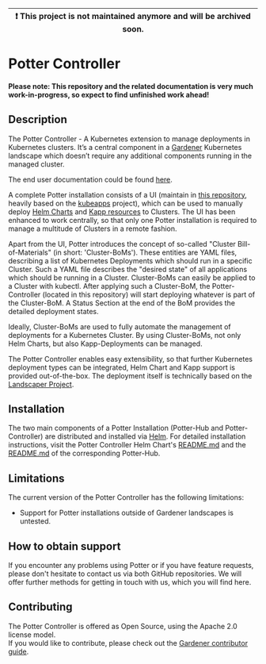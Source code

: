 | :exclamation: This project is not maintained anymore and will be archived soon. |
|---------------------------------------------------------------------------------|

# Potter Controller
#### Please note: This repository and the related documentation is very much work-in-progress, so expect to find unfinished work ahead!

## Description
The Potter Controller - A Kubernetes extension to manage deployments in Kubernetes clusters. It’s a central component in a [Gardener](https://github.com/gardener/gardener) Kubernetes landscape which doesn’t require any additional components running in the managed cluster.

The end user documentation could be found [here](https://gardener.github.io/potter-docs/controller-docs/home/).

A complete Potter installation consists of a UI (maintain in [this repository](https://github.com/gardener/potter-hub), heavily based on the [kubeapps](https://github.com/kubeapps/kubeapps) project), which can be used to manually deploy [Helm Charts](https://github.com/helm/helm) and [Kapp resources](https://github.com/vmware-tanzu/carvel-kapp/blob/develop/README.md) to Clusters. The UI has been enhanced to work centrally, so that only one Potter installation is required to manage a multitude of Clusters in a remote fashion.

Apart from the UI, Potter introduces the concept of so-called "Cluster Bill-of-Materials" (in short: 'Cluster-BoMs'). These entities are YAML files, describing a list of Kubernetes Deployments which should run in a specific Cluster. Such a YAML file describes the "desired state" of all applications which should be running in a Cluster. Cluster-BoMs can easily be applied to a Cluster with kubectl. After applying such a Cluster-BoM, the Potter-Controller (located in this repository) will start deploying whatever is part of the Cluster-BoM. A Status Section at the end of the BoM provides the detailed deployment states.

Ideally, Cluster-BoMs are used to fully automate the management of deployments for a Kubernetes Cluster. By using Cluster-BoMs, not only Helm Charts, but also Kapp-Deployments can be managed.

The Potter Controller enables easy extensibility, so that further Kubernetes deployment types can be integrated, Helm Chart and Kapp support is provided out-of-the-box. The deployment itself is technically based on the [Landscaper Project](https://github.com/gardener/landscaper).

## Installation
The two main components of a Potter Installation (Potter-Hub and Potter-Controller) are distributed and installed via [Helm](https://github.com/helm/helm). For detailed installation instructions, visit the Potter Controller Helm Chart's [README.md](https://github.com/gardener/potter-controller/chart/hub/README.md) and the  [README.md](https://github.com/gardener/potter-controller/chart/hub/README.md) of the corresponding Potter-Hub.

## Limitations
The current version of the Potter Controller has the following limitations:
- Support for Potter installations outside of Gardener landscapes is untested.
  
## How to obtain support
If you encounter any problems using Potter or if you have feature requests, please don't hesitate to contact us via both GitHub repositories. We will offer further methods for getting in touch with us, which you will find here.

## Contributing
The Potter Controller is offered as Open Source, using the Apache 2.0 license model.<br>
If you would like to contribute, please check out the [Gardener contributor guide](https://gardener.cloud/documentation/contribute/).
